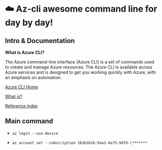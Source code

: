 # ☁️  Az-cli awesome command line for day by day!

## Intro & Documentation

**What is Azure CLI?**

The Azure command-line interface (Azure CLI) is a set of commands used to create and manage Azure resources. The Azure CLI is available across Azure services and is designed to get you working quickly with Azure, with an emphasis on automation.

[Azure CLI Home](https://learn.microsoft.com/en-us/cli/azure/)

[What is?](https://learn.microsoft.com/en-us/cli/azure/what-is-azure-cli)

[Reference index](https://learn.microsoft.com/en-us/cli/azure/reference-index?view=azure-cli-latest)



## Main command 

+ `az login --use-device`

+ `az account set --subscription 1b1b1b1b-9aa1-4x75-9d7d-\*******`